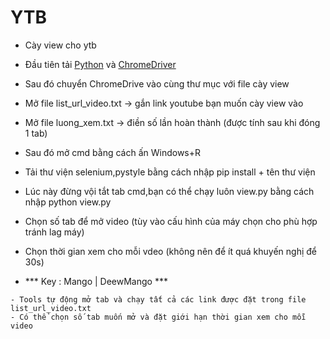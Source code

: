 # YTB
- Cày view cho ytb

- Đầu tiên tải [Python](https://www.python.org/downloads/) và [ChromeDriver](https://developer.chrome.com/docs/chromedriver/downloads)
- Sau đó chuyển ChromeDrive vào cùng thư mục với file cày view
- Mở file list_url_video.txt -> gắn link youtube bạn muốn cày view vào
- Mở file luong_xem.txt -> điền số lần hoàn thành (được tính sau khi đóng 1 tab)
- Sau đó mở cmd bằng cách ấn Windows+R
- Tải thư viện selenium,pystyle bằng cách nhập pip install + tên thư viện
- Lúc này đừng vội tắt tab cmd,bạn có thể chạy luôn view.py bằng cách nhập python view.py
- Chọn số tab để mở video (tùy vào cấu hình của máy chọn cho phù hợp tránh lag máy)
- Chọn thời gian xem cho mỗi vdeo (không nên để ít quá khuyến nghị để 30s)
- *** Key : Mango | DeewMango ***
``` Giải thích về nguyên lý:
- Tools tự động mở tab và chạy tất cả các link được đặt trong file list_url_video.txt
- Có thể chọn số tab muốn mở và đặt giới hạn thời gian xem cho mỗi video
